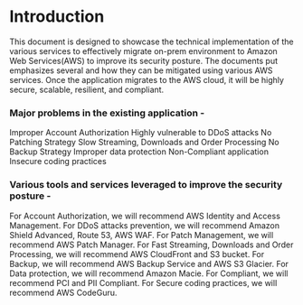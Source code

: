 # Introduction

This document is designed to showcase the technical implementation of the various services to effectively migrate on-prem environment to Amazon Web Services(AWS) to improve its security posture. The documents put emphasizes several and how they can be mitigated using various AWS services. Once the application migrates to the AWS cloud, it will be highly secure, scalable, resilient, and compliant.

### Major problems in the existing application -

Improper Account Authorization
Highly vulnerable to DDoS attacks
No Patching Strategy
Slow Streaming, Downloads and Order Processing
No Backup Strategy
Improper data protection
Non-Compliant application
Insecure coding practices


### Various tools and services leveraged to improve the security posture -

For Account Authorization, we will recommend AWS Identity and Access Management.
For DDoS attacks prevention, we will recommend Amazon Shield Advanced, Route 53, AWS WAF.
For Patch Management, we will recommend AWS Patch Manager.
For Fast Streaming, Downloads and Order Processing, we will recommend AWS CloudFront and S3 bucket.
For Backup, we will recommend AWS Backup Service and AWS S3 Glacier.
For Data protection, we will recommend Amazon Macie.
For Compliant, we will recommend PCI and PII Compliant.
For Secure coding practices, we will recommend AWS CodeGuru.
